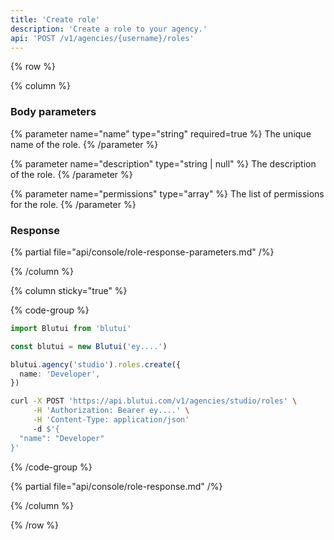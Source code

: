 ```yaml
---
title: 'Create role'
description: 'Create a role to your agency.'
api: 'POST /v1/agencies/{username}/roles'
---
```


{% row %}

{% column %}
### Body parameters

{% parameter name="name" type="string" required=true %}
The unique name of the role.
{% /parameter %}

{% parameter name="description" type="string | null" %}
The description of the role.
{% /parameter %}

{% parameter name="permissions" type="array" %}
The list of permissions for the role.
{% /parameter %}

### Response

{% partial file="api/console/role-response-parameters.md" /%}

{% /column %}

{% column sticky="true" %}

{% code-group %}

```ts {% process=false filename="Node.js" %}
import Blutui from 'blutui'

const blutui = new Blutui('ey....')

blutui.agency('studio').roles.create({
  name: 'Developer',
})
```

```bash {% process=false filename="cURL" %}
curl -X POST 'https://api.blutui.com/v1/agencies/studio/roles' \
     -H 'Authorization: Bearer ey....' \
     -H 'Content-Type: application/json'
     -d $'{
  "name": "Developer"
}'
```

{% /code-group %}

{% partial file="api/console/role-response.md" /%}

{% /column %}

{% /row %}
